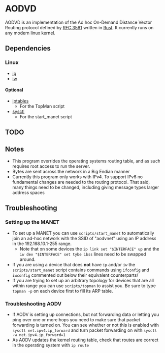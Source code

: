 AODVD
=====

AODVD is an implementation of the Ad hoc On-Demand Distance Vector Routing protocol defined by [RFC 3561](https://www.ietf.org/rfc/rfc2561.txt) written in [Rust](https://www.rust-lang.org/). It currently runs on any modern linux kernel.

## Dependencies

### Linux
* [ip](https://wiki.linuxfoundation.org/networking/iproute2)
* [iw](https://wireless.wiki.kernel.org/en/users/Documentation/iw) 

#### Optional
* [iptables](https://www.netfilter.org/projects/iptables/index.html) 
    - For the TopMan script
* [sysctl](https://www.kernel.org/doc/Documentation/sysctl)
    - For the start\_manet script

## TODO


## Notes

* This program overrides the operating systems routing table, and as such requires root access to run the server.
* Bytes are sent across the network in a Big Endian manner
* Currently this program only works with IPv4. To support IPv6 no fundamental changes are needed to the routing protocol. That said, many things need to be changed, including giving message types larger address spaces

## Troubleshooting

### Setting up the MANET
* To set up a MANET you can use `scripts/start_manet` to automatically join an ad-hoc network with the SSID of "aodvnet" using an IP address in the 192.168.10.1-255 range.
    - Note that on some devices the `ip link set "$INTERFACE" up` and the `iw dev "$INTERFACE" set tybe ibss` lines need to be swapped around.
* If you are using a device that does **not** have `ip` and/or `iw` the `scripts/start_manet` script contains commands using `ifconfig` and `iwconfig` commented out below their equivalent counterparts/
* If you are trying to set up an arbitrary topology for devices that are all within range you can use `scripts/topman` to assist you. Be sure to type `topman -p` on each device first to fill its ARP table.

### Troubleshooting AODV
* If AODV is setting up connections, but not forwarding data or letting you ping over one or more hops you need to make sure that packet forwarding is turned on. You can see whether or not this is enabled with `sysctl net.ipv4.ip_forward` and turn packet forwarding on with `sysctl -w net.ipv4.ip_forward=1`
* As AODV updates the kernel routing table, check that routes are correct in the operating system with `ip route`
